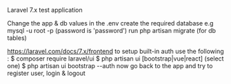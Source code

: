 Laravel 7.x test application

Change the app & db values in the .env
create the required database e.g mysql -u root -p (password is 'password')
run php artisan migrate (for db tables)

https://laravel.com/docs/7.x/frontend
to setup built-in auth use the following : 
$ composer require laravel/ui 
$ php artisan ui [bootstrap|vue|react] (select one)
$ php artisan ui bootstrap --auth
now go back to the app and try to register user, login & logout

